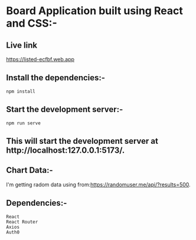 # Board Application built using React and CSS:-

## Live link

https://listed-ecfbf.web.app

## Install the dependencies:-

```
npm install
```

## Start the development server:-

```
npm run serve
```

## This will start the development server at http://localhost:127.0.0.1:5173/.

## Chart Data:-

I'm getting radom data using from:https://randomuser.me/api/?results=500.

## Dependencies:-

```
React
React Router
Axios
Auth0
```
